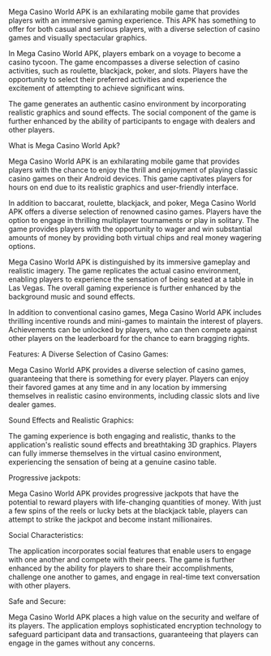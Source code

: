 Mega Casino World APK is an exhilarating mobile game that provides players with an immersive gaming experience. This APK has something to offer for both casual and serious players, with a diverse selection of casino games and visually spectacular graphics.

In Mega Casino World APK, players embark on a voyage to become a casino tycoon. The game encompasses a diverse selection of casino activities, such as roulette, blackjack, poker, and slots. Players have the opportunity to select their preferred activities and experience the excitement of attempting to achieve significant wins.

The game generates an authentic casino environment by incorporating realistic graphics and sound effects. The social component of the game is further enhanced by the ability of participants to engage with dealers and other players.

What is Mega Casino World Apk?

Mega Casino World APK is an exhilarating mobile game that provides players with the chance to enjoy the thrill and enjoyment of playing classic casino games on their Android devices. This game captivates players for hours on end due to its realistic graphics and user-friendly interface.

In addition to baccarat, roulette, blackjack, and poker, Mega Casino World APK offers a diverse selection of renowned casino games. Players have the option to engage in thrilling multiplayer tournaments or play in solitary. The game provides players with the opportunity to wager and win substantial amounts of money by providing both virtual chips and real money wagering options.

Mega Casino World APK is distinguished by its immersive gameplay and realistic imagery. The game replicates the actual casino environment, enabling players to experience the sensation of being seated at a table in Las Vegas. The overall gaming experience is further enhanced by the background music and sound effects.

In addition to conventional casino games, Mega Casino World APK includes thrilling incentive rounds and mini-games to maintain the interest of players. Achievements can be unlocked by players, who can then compete against other players on the leaderboard for the chance to earn bragging rights.

Features:
A Diverse Selection of Casino Games:

Mega Casino World APK provides a diverse selection of casino games, guaranteeing that there is something for every player. Players can enjoy their favored games at any time and in any location by immersing themselves in realistic casino environments, including classic slots and live dealer games.

Sound Effects and Realistic Graphics:

The gaming experience is both engaging and realistic, thanks to the application's realistic sound effects and breathtaking 3D graphics. Players can fully immerse themselves in the virtual casino environment, experiencing the sensation of being at a genuine casino table.

Progressive jackpots:

Mega Casino World APK provides progressive jackpots that have the potential to reward players with life-changing quantities of money. With just a few spins of the reels or lucky bets at the blackjack table, players can attempt to strike the jackpot and become instant millionaires.

Social Characteristics:

The application incorporates social features that enable users to engage with one another and compete with their peers. The game is further enhanced by the ability for players to share their accomplishments, challenge one another to games, and engage in real-time text conversation with other players.

Safe and Secure:

Mega Casino World APK places a high value on the security and welfare of its players. The application employs sophisticated encryption technology to safeguard participant data and transactions, guaranteeing that players can engage in the games without any concerns.
